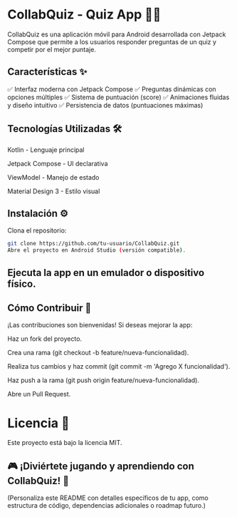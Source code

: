 # CollabQuiz - Quiz App 📱🎯
CollabQuiz es una aplicación móvil para Android desarrollada con Jetpack Compose que permite a los usuarios responder preguntas de un quiz y competir por el mejor puntaje.

## Características ✨
✅ Interfaz moderna con Jetpack Compose
✅ Preguntas dinámicas con opciones múltiples
✅ Sistema de puntuación (score)
✅ Animaciones fluidas y diseño intuitivo
✅ Persistencia de datos (puntuaciones máximas)

## Tecnologías Utilizadas 🛠️
Kotlin - Lenguaje principal

Jetpack Compose - UI declarativa

ViewModel - Manejo de estado

Material Design 3 - Estilo visual

## Instalación ⚙️
Clona el repositorio:


``` bash
git clone https://github.com/tu-usuario/CollabQuiz.git
Abre el proyecto en Android Studio (versión compatible).
```

## Ejecuta la app en un emulador o dispositivo físico.

## Cómo Contribuir 🤝
¡Las contribuciones son bienvenidas! Si deseas mejorar la app:

Haz un fork del proyecto.

Crea una rama (git checkout -b feature/nueva-funcionalidad).

Realiza tus cambios y haz commit (git commit -m 'Agrego X funcionalidad').

Haz push a la rama (git push origin feature/nueva-funcionalidad).

Abre un Pull Request.

# Licencia 📄
Este proyecto está bajo la licencia MIT.

## 🎮 ¡Diviértete jugando y aprendiendo con CollabQuiz! 🚀

(Personaliza este README con detalles específicos de tu app, como estructura de código, dependencias adicionales o roadmap futuro.)
